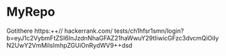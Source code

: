 # MyRepo
Gotithere https:++// hackerrank.com/  tests/ch1hfsr1smn/login?b=eyJ1c2VybmFtZSI6InJzdnNhaGFAZ21haWwuY29tIiwicGFzc3dvcmQiOiIyN2UwY2VmMiIsImhpZGUiOnRydWV9++dsd
